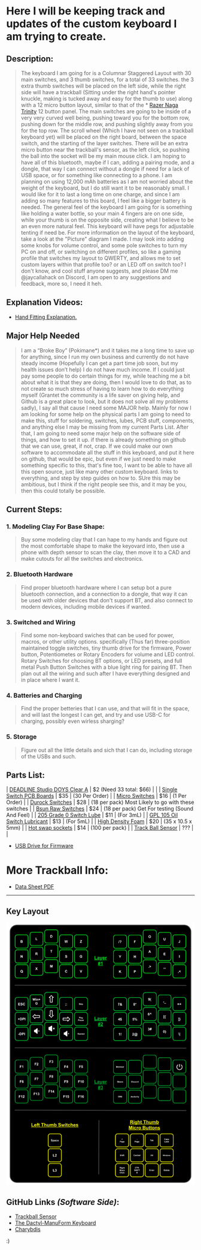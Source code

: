 #  Here I will be keeping track and updates of the custom keyboard I am trying to create.

## **Description:**
> The keyboard I am going for is a Columnar Staggered Layout with 30 main switches, and 3 thumb switches, for a total of 33 switches. the 3 extra thumb switches will be placed on the left side, while the right side will have a trackball (Sitting under the right hand's pointer knuckle, making is tucked away and easy for the thumb to use) along with a 12 micro button layout, similar to that of the * <a href="https://cdn.discordapp.com/attachments/885915655042396221/1192754469453176833/iu.png?ex=65aa3a29&is=6597c529&hm=ea07b05ef3efae25280f13c2afefbb8f0308de548e90e4408bebcbec61f55034&" target="_blank">Razer Naga Trinity</a> 12 button panel. The main switches are going to be inside of a very very curved well being, pushing toward you for the bottom row, pushing down for the middle row, and pushing slightly away from you for the top row. The scroll wheel (Which I have not seen on a trackball keyboard yet) will be placed on the right board, between the space switch, and the starting of the layer switches. There will be an extra micro button near the trackball's sensor, as the left click, so pushing the ball into the socket will be my main mouse click. I am hoping to have all of this bluetooth, maybe if I can, adding a pairing mode, and a dongle, that way I can connect without a dongle if need for a lack of USB space, or for something like connecting to a phone. I am planning on using 12,000 mAh batteries as I am not worried about the weight of the keyboard, but I do still want it to be reasonably small. I would like for it to last a long time on one charge, and since I am adding so many features to this board, I feel like a bigger battery is needed. The general feel of the keyboard I am going for is something like holding a water bottle, so your main 4 fingers are on one side, while your thumb is on the opposite side, creating what I believe to be an even more natural feel. This keyboard will have pegs for adjustable tenting if need be. For more information on the layout of the keyboard, take a look at the "Picture" diagram I made. I may look into adding some knobs for volume control, and some pole switches to turn my PC on and off, or switching on different profiles, so like a gaming profile that switches my layout to QWERTY, and allows me to set custom layers within that profile too? or an LED off on switch too? I don't know, and cool stuff anyone suggests, and please DM me @jaycallahack on Discord, I am open to any suggestions and feedback, more so, I need it heh.

## **Explanation Videos:**
* <a href="https://youtu.be/VyULNtID4U0" target="_blank">Hand Fitting Explanation.</a>

## **Major Help Needed**
> I am a “Broke Boy” (Pokimane*) and it takes me a long time to save up for anything, since I run my own business and currently do not have steady income (Hopefully I can get a part time job soon, but my health issues don’t help) I do not have much income. If I could just pay some people to do certain things for my, while teaching me a bit about what it is that they are doing, then I would love to do that, as to not create so much stress of having to learn how to do everything myself (Grantet the community is a life saver on giving help, and Github is a great place to look, but it does not solve all my problems sadly), I say all that cause I need some MAJOR help. Mainly for now I am looking for some help on the physical parts I am going to need to make this, stuff for soldering, switches, lubes, PCB stuff, components, and anything else I may be missing from my current Parts List. After that, I am going to need some major help on the software side of things, and how to set it up. if there is already something on github that we can use, great, if not, crap. If we could make our own software to accommodate all the stuff in this keyboard, and put it here on github, that would be epic, but even if we just need to make something specific to this, that's fine too, I want to be able to have all this open source, just like many other custom keyboard. links to everything, and step by step guides on how to. SUre this may be ambitious, but I think if the right people see this, and it may be you, then this could totally be possible.

## **Current Steps:**
### 1. Modeling Clay For Base Shape:
> Buy some modeling clay that I can hape to my hands and figure out the most comfortable shape to make the keyovard into, then use a phone with depth sensor to scan the clay, then move it to a CAD and make cutouts for all the switches and electronics.

### 2. Bluetooth Hardware
> Find proper bluetooth hardware where I can setup bot a pure bluetooth connection, and a connection to a dongle, that way it can be used with older devices that don't support BT, and also connect to modern devices, including mobile devices if wanted.

### 3. Switched and Wiring
> Find some non-keyboard swiches that can be used for power, macros, or other utility options. specifically (Thus far) three-position maintained toggle switches, tiny thumb drive for the firmware, Power button, Potentiometes or Rotary Encoders for volume and LED control. Rotary Switches for choosing BT options, or LED presets, and full metal Push Button Switches with a blue light ring for pairing BT. Then plan out all the wiring and such after I have everything designed and in place where I want it.

### 4. Batteries and Charging
> Find the proper betteries that I can use, and that will fit in the space, and will last the longest I can get, and try and use USB-C for charging, possibly even wirless sharging?

### 5. Storage
> Figure out all the little details and sich that I can do, including storage of the USBs and such.


## **Parts List:**

| [DEADLINE Studio DOYS Clear A](https://www.aliexpress.com/item/1005005704551514.html#nav-specification)                                                                                                                                                                               | $2 (Need 33 total: $66) |                                                     |
| [Single Switch PCB Boards](https://www.etsy.com/ca/listing/1505060775/amoeba-king-single-switch-pcb-single-key?ga_order=most_relevant&ga_search_type=all&ga_view_type=gallery&ga_search_query=Amoeba&ref=sr_gallery-1-7&sts=1&organic_search_click=1&variation0=3599894975) | $35 | (30 Per Order)                                      |
| [Micro Switches](https://www.etsy.com/ca/listing/896799047/brass-stem-micro-tactile-switches?ref=cart)                                                                                                                                                                      | $16 | (1 Per Order)                                       |
| [Durock Switches](https://divinikey.com/products/durock-t1-tactile-switch)                                                                                                                                                                                                  | $28 | (18 per pack) Most Likely to go with these switches |
| [Bsun Raw Switches](https://divinikey.com/products/bsun-raw-switches?variant=40431903014977)                                                                                                                                                                                | $24 | (18 per pack) Get For testing (Sound And Feel)      |
| [205 Grade 0 Switch Lube](https://divinikey.com/products/205-grade-0-switch-lubricant)                                                                                                                                                                                      | $11 | (For 3mL)                                           |
| [GPL 105 Oil Switch Lubricant](https://divinikey.com/products/gpl-105-oil-lubricant)                                                                                                                                                                                        | $13 | (For 5mL)                                           |
| [High Density Foam](https://www.amazon.ca/Cosplay-Premium-Density-Projects-MEARCOOH/dp/B0BFWLN5KW/ref=sr_1_1?crid=2EGZ98N1CQ4IP&keywords=high%2Bdensity%2Bfoam%2Bpanels%2B5mm&qid=1703987411&sprefix=high%2Bdensity%2Bfoam%2Bpannals%2B5mm%2Caps%2C115&sr=8-1&th=1)         | $20 | (35 x 10.5 x 5mm)                                   |
| [Hot swap sockets](https://divinikey.com/products/kailh-hot-swap-sockets)                                                                                                                                                                                                   | $14 | (100 per pack)                                      |
| [Track Ball Sensor](https://www.epsglobal.com/products/semiconductors/sensing-and-haptics/optical-navigation/low-power-laser-mouse-sensor?utm_source=octopart&utm_medium=ppc)                                                                                               | ??? |                                                     |

* <a href="https://www.amazon.ca/DSLRKIT-Flash-Drives-Thumb-Waterproof/dp/B07FCBCT4C" target="_blank">USB Drive for Firmware</a>

# More Trackball Info:
* <a href="https://html.alldatasheet.com/html-pdf/899003/PIXART/PMW3610DM-SUDU/1368/6/PMW3610DM-SUDU.html" target="_blank">Data Sheet PDF</a>

** ** 

## **Key Layout**
![Alt text](dummy.png)

## **GitHub Links** *(Software Side)*:
* <a href="https://github.com/ufan/pmw3610_breakout" target="_blank">Trackball Sensor</a>
* <a href="https://github.com/abstracthat/dactyl-manuform" target="_blank">The Dactyl-ManuForm Keyboard</a>
* <a href="https://github.com/Bastardkb/Charybdis" target="_blank">Charybdis</a>








:) 